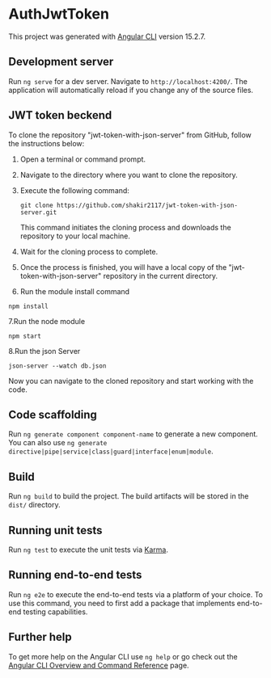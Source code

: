 # AuthJwtToken

This project was generated with [Angular CLI](https://github.com/angular/angular-cli) version 15.2.7.

## Development server

Run `ng serve` for a dev server. Navigate to `http://localhost:4200/`. The application will automatically reload if you change any of the source files.

## JWT token beckend 
To clone the repository "jwt-token-with-json-server" from GitHub, follow the instructions below:

1. Open a terminal or command prompt.

2. Navigate to the directory where you want to clone the repository.

3. Execute the following command:

   ```
   git clone https://github.com/shakir2117/jwt-token-with-json-server.git
   ```

   This command initiates the cloning process and downloads the repository to your local machine.

4. Wait for the cloning process to complete.

5. Once the process is finished, you will have a local copy of the "jwt-token-with-json-server" repository in the current directory.
6. Run the module install command 
```
npm install
```
7.Run the node module 
```
npm start
```
8.Run the json Server
```
json-server --watch db.json
```

Now you can navigate to the cloned repository and start working with the code.
## Code scaffolding

Run `ng generate component component-name` to generate a new component. You can also use `ng generate directive|pipe|service|class|guard|interface|enum|module`.

## Build

Run `ng build` to build the project. The build artifacts will be stored in the `dist/` directory.

## Running unit tests

Run `ng test` to execute the unit tests via [Karma](https://karma-runner.github.io).

## Running end-to-end tests

Run `ng e2e` to execute the end-to-end tests via a platform of your choice. To use this command, you need to first add a package that implements end-to-end testing capabilities.

## Further help

To get more help on the Angular CLI use `ng help` or go check out the [Angular CLI Overview and Command Reference](https://angular.io/cli) page.
